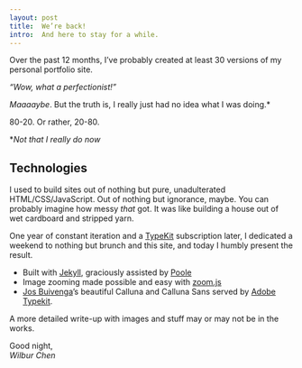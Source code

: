 ```yaml
---
layout: post
title:  We’re back!
intro:  And here to stay for a while.
---
```


Over the past 12 months, I’ve probably created at least 30 versions of my personal portfolio site. 

*“Wow, what a perfectionist!”*

*Maaaaybe*. But the truth is, I really just had no idea what I was doing.* 

80-20. Or rather, 20-80. 

**Not that I really do now*

## Technologies

I used to build sites out of nothing but pure, unadulterated HTML/CSS/JavaScript. Out of nothing but ignorance, maybe. You can probably imagine how messy *that* got. It was like building a house out of wet cardboard and stripped yarn.

One year of constant iteration and a <a href='http://typekit.com'>TypeKit</a> subscription later, I dedicated a weekend to nothing but brunch and this site, and today I humbly present the result.

- Built with <a href='http://jekyllrb.com'>Jekyll</a>, graciously assisted by <a href='http://getpoole.com/'>Poole</a>
- Image zooming made possible and easy with <a href='https://github.com/fat/zoom.js/tree/master'>zoom.js</a> 
- <a href='http://www.exljbris.com/'>Jos Buivenga</a>’s beautiful Calluna and Calluna Sans served by <a href='http://typekit.com'>Adobe Typekit</a>.

A more detailed write-up with images and stuff may or may not be in the works.

Good night,
<br>
*Wilbur Chen*







